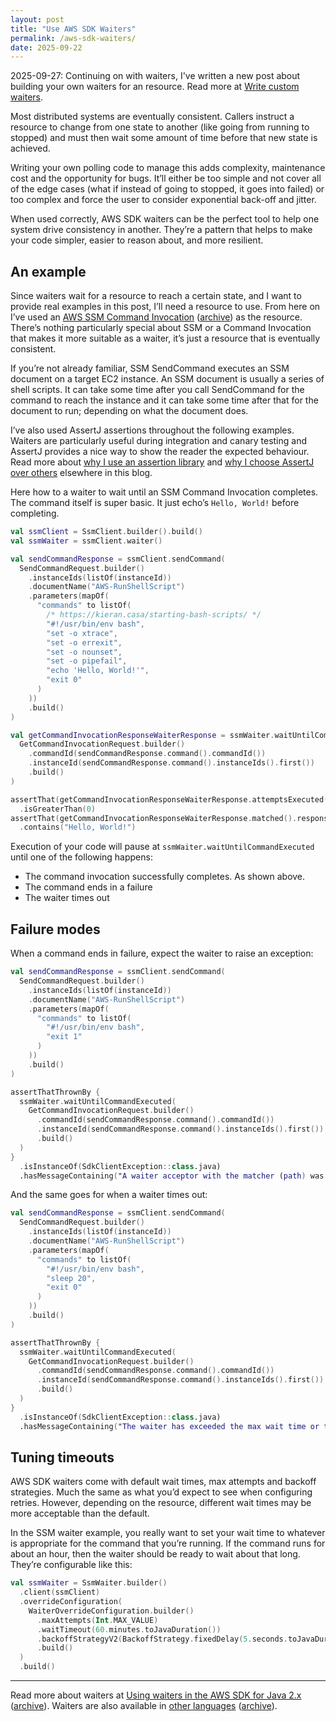 ```yaml
---
layout: post
title: "Use AWS SDK Waiters"
permalink: /aws-sdk-waiters/
date: 2025-09-22
---
```


2025-09-27: Continuing on with waiters, I've written a new post about building your own waiters for an resource. Read more at [Write custom waiters](/custom-waiters/).

Most distributed systems are eventually consistent. Callers instruct a resource to change from one state to another (like going from running to stopped) and must then wait some amount of time before that new state is achieved. 

Writing your own polling code to manage this adds complexity, maintenance cost and the opportunity for bugs.
It’ll either be too simple and not cover all of the edge cases (what if instead of going to stopped, it goes into failed) or too complex and force the user to consider exponential back-off and jitter. 

When used correctly, AWS SDK waiters can be the perfect tool to help one system drive consistency in another.
 They’re a pattern that helps to make your code simpler, easier to reason about, and more resilient.

## An example

Since waiters wait for a resource to reach a certain state, and I want to provide real examples in this post, I’ll need a resource to use. 
From here on I’ve used an [AWS SSM Command Invocation](https://docs.aws.amazon.com/cli/latest/reference/ssm/get-command-invocation.html) ([archive](https://archive.ph/wip/lK5lU)) as the resource. 
There’s nothing particularly special about SSM or a Command Invocation that makes it more suitable as a waiter, it’s just a resource that is eventually consistent. 

If you’re not already familiar, SSM SendCommand executes an SSM document on a target EC2 instance. 
An SSM document is usually a series of shell scripts. 
It can take some time after you call SendCommand for the command to reach the instance and it can take some time after that for the document to run; depending on what the document does. 

I’ve also used AssertJ assertions throughout the following examples. 
Waiters are particularly useful during integration and canary testing and AssertJ provides a nice way to show the reader the expected behaviour. 
Read more about [why I use an assertion library](/why-use-an-assertion-library/) and [why I choose AssertJ over others](/hamcrest-vs-assertj/) elsewhere in this blog.

Here how to a waiter to wait until an SSM Command Invocation completes. 
The command itself is super basic. 
It just echo’s `Hello, World!` before completing.

```kotlin
val ssmClient = SsmClient.builder().build()
val ssmWaiter = ssmClient.waiter()

val sendCommandResponse = ssmClient.sendCommand(
  SendCommandRequest.builder()
    .instanceIds(listOf(instanceId))
    .documentName("AWS-RunShellScript")
    .parameters(mapOf(
      "commands" to listOf(
        /* https://kieran.casa/starting-bash-scripts/ */
        "#!/usr/bin/env bash",
        "set -o xtrace",
        "set -o errexit",
        "set -o nounset",
        "set -o pipefail",
        "echo 'Hello, World!'",
        "exit 0"
      )
    ))
    .build()
)

val getCommandInvocationResponseWaiterResponse = ssmWaiter.waitUntilCommandExecuted(
  GetCommandInvocationRequest.builder()
    .commandId(sendCommandResponse.command().commandId())
    .instanceId(sendCommandResponse.command().instanceIds().first())
    .build()
)

assertThat(getCommandInvocationResponseWaiterResponse.attemptsExecuted())
  .isGreaterThan(0)
assertThat(getCommandInvocationResponseWaiterResponse.matched().response().get().standardOutputContent())
  .contains("Hello, World!")
```

Execution of your code will pause at `ssmWaiter.waitUntilCommandExecuted` until one of the following happens:

- The command invocation successfully completes. As shown above.
- The command ends in a failure
- The waiter times out

## Failure modes

When a command ends in failure, expect the waiter to raise an exception:

```kotlin
val sendCommandResponse = ssmClient.sendCommand(
  SendCommandRequest.builder()
    .instanceIds(listOf(instanceId))
    .documentName("AWS-RunShellScript")
    .parameters(mapOf(
      "commands" to listOf(
        "#!/usr/bin/env bash",
        "exit 1"
      )
    ))
    .build()
)

assertThatThrownBy {
  ssmWaiter.waitUntilCommandExecuted(
    GetCommandInvocationRequest.builder()
      .commandId(sendCommandResponse.command().commandId())
      .instanceId(sendCommandResponse.command().instanceIds().first())
      .build()
  )
}
  .isInstanceOf(SdkClientException::class.java)
  .hasMessageContaining("A waiter acceptor with the matcher (path) was matched on parameter (Status=Failed) and transitioned the waiter to failure state")
```

And the same goes for when a waiter times out:

```kotlin
val sendCommandResponse = ssmClient.sendCommand(
  SendCommandRequest.builder()
    .instanceIds(listOf(instanceId))
    .documentName("AWS-RunShellScript")
    .parameters(mapOf(
      "commands" to listOf(
        "#!/usr/bin/env bash",
        "sleep 20",
        "exit 0"
      )
    ))
    .build()
)

assertThatThrownBy {
  ssmWaiter.waitUntilCommandExecuted(
    GetCommandInvocationRequest.builder()
      .commandId(sendCommandResponse.command().commandId())
      .instanceId(sendCommandResponse.command().instanceIds().first())
      .build()
  )
}
  .isInstanceOf(SdkClientException::class.java)
  .hasMessageContaining("The waiter has exceeded the max wait time or the next retry will exceed the max wait time + PT5S")
```

## Tuning timeouts

AWS SDK waiters come with default wait times, max attempts and backoff strategies. 
Much the same as what you’d expect to see when configuring retries. 
However, depending on the resource, different wait times may be more acceptable than the default. 

In the SSM waiter example, you really want to set your wait time to whatever is appropriate for the command that you’re running. 
If the command runs for about an hour, then the waiter should be ready to wait about that long. 
They’re configurable like this:

```kotlin
val ssmWaiter = SsmWaiter.builder()
  .client(ssmClient)
  .overrideConfiguration(
    WaiterOverrideConfiguration.builder()
      .maxAttempts(Int.MAX_VALUE)
      .waitTimeout(60.minutes.toJavaDuration())
      .backoffStrategyV2(BackoffStrategy.fixedDelay(5.seconds.toJavaDuration()))
      .build()
  )
  .build()
```

---

Read more about waiters at [Using waiters in the AWS SDK for Java 2.x](https://docs.aws.amazon.com/sdk-for-java/latest/developer-guide/waiters.html) ([archive](https://archive.ph//JSqRD)). Waiters are also available in [other languages](https://docs.aws.amazon.com/sdk-for-javascript/v3/developer-guide/migrate-waiters-signers.html) ([archive](https://archive.ph/t4gqv)).